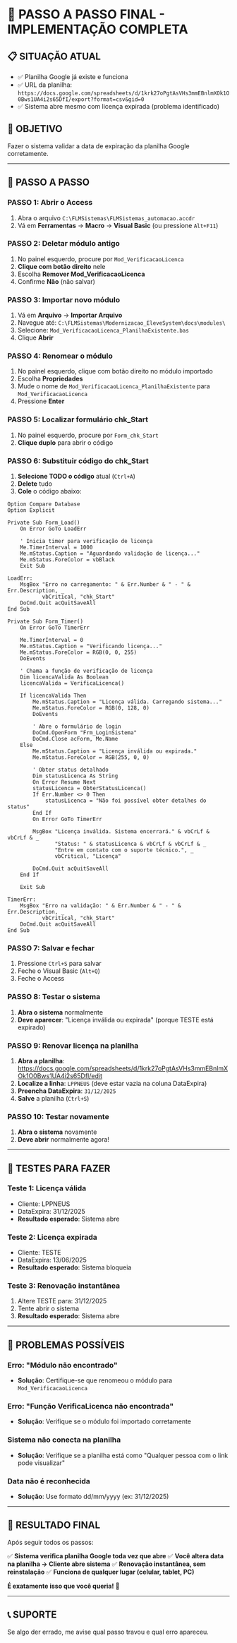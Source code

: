 # 🔧 PASSO A PASSO FINAL - IMPLEMENTAÇÃO COMPLETA

## 📋 SITUAÇÃO ATUAL
- ✅ Planilha Google já existe e funciona
- ✅ URL da planilha: `https://docs.google.com/spreadsheets/d/1krk27oPgtAsVHs3mmEBnlmXOk1O0Bws1UA4i2s65DfI/export?format=csv&gid=0`
- ✅ Sistema abre mesmo com licença expirada (problema identificado)

## 🎯 OBJETIVO
Fazer o sistema validar a data de expiração da planilha Google corretamente.

---

## 📝 PASSO A PASSO

### **PASSO 1: Abrir o Access**
1. Abra o arquivo `C:\FLMSistemas\FLMSistemas_automacao.accdr`
2. Vá em **Ferramentas** → **Macro** → **Visual Basic** (ou pressione `Alt+F11`)

### **PASSO 2: Deletar módulo antigo**
1. No painel esquerdo, procure por `Mod_VerificacaoLicenca`
2. **Clique com botão direito** nele
3. Escolha **Remover Mod_VerificacaoLicenca**
4. Confirme **Não** (não salvar)

### **PASSO 3: Importar novo módulo**
1. Vá em **Arquivo** → **Importar Arquivo**
2. Navegue até: `C:\FLMSistemas\Modernizacao_EleveSystem\docs\modules\`
3. Selecione: `Mod_VerificacaoLicenca_PlanilhaExistente.bas`
4. Clique **Abrir**

### **PASSO 4: Renomear o módulo**
1. No painel esquerdo, clique com botão direito no módulo importado
2. Escolha **Propriedades**
3. Mude o nome de `Mod_VerificacaoLicenca_PlanilhaExistente` para `Mod_VerificacaoLicenca`
4. Pressione **Enter**

### **PASSO 5: Localizar formulário chk_Start**
1. No painel esquerdo, procure por `Form_chk_Start`
2. **Clique duplo** para abrir o código

### **PASSO 6: Substituir código do chk_Start**
1. **Selecione TODO o código** atual (`Ctrl+A`)
2. **Delete** tudo
3. **Cole** o código abaixo:

```vba
Option Compare Database
Option Explicit

Private Sub Form_Load()
    On Error GoTo LoadErr
    
    ' Inicia timer para verificação de licença
    Me.TimerInterval = 1000
    Me.mStatus.Caption = "Aguardando validação de licença..."
    Me.mStatus.ForeColor = vbBlack
    Exit Sub

LoadErr:
    MsgBox "Erro no carregamento: " & Err.Number & " - " & Err.Description, _
           vbCritical, "chk_Start"
    DoCmd.Quit acQuitSaveAll
End Sub

Private Sub Form_Timer()
    On Error GoTo TimerErr
    
    Me.TimerInterval = 0
    Me.mStatus.Caption = "Verificando licença..."
    Me.mStatus.ForeColor = RGB(0, 0, 255)
    DoEvents
    
    ' Chama a função de verificação de licença
    Dim licencaValida As Boolean
    licencaValida = VerificaLicenca()
    
    If licencaValida Then
        Me.mStatus.Caption = "Licença válida. Carregando sistema..."
        Me.mStatus.ForeColor = RGB(0, 128, 0)
        DoEvents
        
        ' Abre o formulário de login
        DoCmd.OpenForm "Frm_LoginSistema"
        DoCmd.Close acForm, Me.Name
    Else
        Me.mStatus.Caption = "Licença inválida ou expirada."
        Me.mStatus.ForeColor = RGB(255, 0, 0)
        
        ' Obter status detalhado
        Dim statusLicenca As String
        On Error Resume Next
        statusLicenca = ObterStatusLicenca()
        If Err.Number <> 0 Then
            statusLicenca = "Não foi possível obter detalhes do status"
        End If
        On Error GoTo TimerErr
        
        MsgBox "Licença inválida. Sistema encerrará." & vbCrLf & vbCrLf & _
               "Status: " & statusLicenca & vbCrLf & vbCrLf & _
               "Entre em contato com o suporte técnico.", _
               vbCritical, "Licença"
        
        DoCmd.Quit acQuitSaveAll
    End If
    
    Exit Sub
    
TimerErr:
    MsgBox "Erro na validação: " & Err.Number & " - " & Err.Description, _
           vbCritical, "chk_Start"
    DoCmd.Quit acQuitSaveAll
End Sub
```

### **PASSO 7: Salvar e fechar**
1. Pressione `Ctrl+S` para salvar
2. Feche o Visual Basic (`Alt+Q`)
3. Feche o Access

### **PASSO 8: Testar o sistema**
1. **Abra o sistema** normalmente
2. **Deve aparecer**: "Licença inválida ou expirada" (porque TESTE está expirado)

### **PASSO 9: Renovar licença na planilha**
1. **Abra a planilha**: https://docs.google.com/spreadsheets/d/1krk27oPgtAsVHs3mmEBnlmXOk1O0Bws1UA4i2s65DfI/edit
2. **Localize a linha**: `LPPNEUS` (deve estar vazia na coluna DataExpira)
3. **Preencha DataExpira**: `31/12/2025`
4. **Salve** a planilha (`Ctrl+S`)

### **PASSO 10: Testar novamente**
1. **Abra o sistema** novamente
2. **Deve abrir** normalmente agora!

---

## 🧪 TESTES PARA FAZER

### **Teste 1: Licença válida**
- Cliente: LPPNEUS
- DataExpira: 31/12/2025
- **Resultado esperado**: Sistema abre

### **Teste 2: Licença expirada**
- Cliente: TESTE  
- DataExpira: 13/06/2025
- **Resultado esperado**: Sistema bloqueia

### **Teste 3: Renovação instantânea**
1. Altere TESTE para: 31/12/2025
2. Tente abrir o sistema
3. **Resultado esperado**: Sistema abre

---

## 🚨 PROBLEMAS POSSÍVEIS

### **Erro: "Módulo não encontrado"**
- **Solução**: Certifique-se que renomeou o módulo para `Mod_VerificacaoLicenca`

### **Erro: "Função VerificaLicenca não encontrada"**
- **Solução**: Verifique se o módulo foi importado corretamente

### **Sistema não conecta na planilha**
- **Solução**: Verifique se a planilha está como "Qualquer pessoa com o link pode visualizar"

### **Data não é reconhecida**
- **Solução**: Use formato dd/mm/yyyy (ex: 31/12/2025)

---

## 🎯 RESULTADO FINAL

Após seguir todos os passos:

✅ **Sistema verifica planilha Google toda vez que abre**
✅ **Você altera data na planilha → Cliente abre sistema**
✅ **Renovação instantânea, sem reinstalação**
✅ **Funciona de qualquer lugar (celular, tablet, PC)**

**É exatamente isso que você queria!** 🎉

---

## 📞 SUPORTE

Se algo der errado, me avise qual passo travou e qual erro apareceu. 
